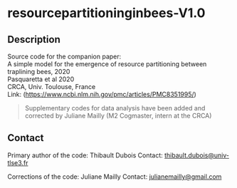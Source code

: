 # resourcepartitioninginbees-V1.0

## Description

Source code for the companion paper:  
A simple model for the emergence of resource partitioning between traplining bees, 2020  
Pasquaretta et al 2020  
CRCA, Univ. Toulouse, France  
Link: (https://www.ncbi.nlm.nih.gov/pmc/articles/PMC8351995/)

> Supplementary codes for data analysis have been added and corrected by Juliane Mailly (M2 Cogmaster, intern at the CRCA)

## Contact

Primary author of the code: Thibault Dubois 
Contact: thibault.dubois@univ-tlse3.fr

Corrections of the code: Juliane Mailly
Contact: julianemailly@gmail.com